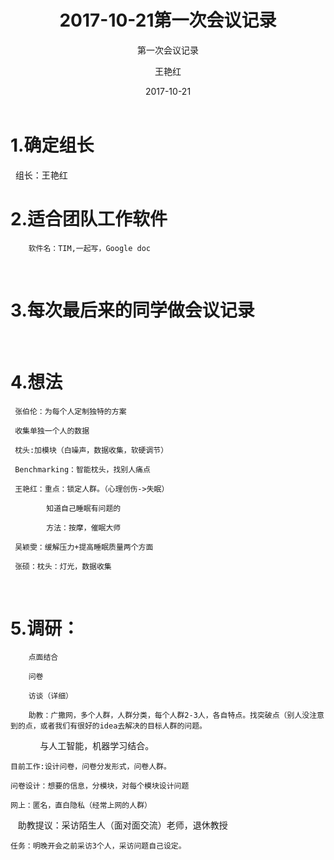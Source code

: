 ﻿---
layout:     post
title:      2017-10-21第一次会议记录
subtitle:   第一次会议记录
date:       2017-10-21
author:     王艳红
header-img: img/Meeting_Record_bg.jpg
catalog: true
tags:
    - Meeting
---

# 1.确定组长

   组长：王艳红   
# 2.适合团队工作软件    
    
        软件名：TIM,一起写，Google doc   
        
# 3.每次最后来的同学做会议记录
    
# 4.想法
     张伯伦：为每个人定制独特的方案
     
     收集单独一个人的数据
      
     枕头:加模块（白噪声，数据收集，软硬调节）
                
     Benchmarking：智能枕头，找别人痛点
                
     王艳红：重点：锁定人群。（心理创伤->失眠）
        
            知道自己睡眠有问题的
                
            方法：按摩，催眠大师
                
     吴颖雯：缓解压力+提高睡眠质量两个方面
        
     张硕：枕头：灯光，数据收集
     
# 5.调研：

        点面结合
        
        问卷
        
        访谈（详细）
        
        助教：广撒网，多个人群，人群分类，每个人群2-3人，各自特点。找突破点（别人没注意到的点，或者我们有很好的idea去解决的目标人群的问题。
             与人工智能，机器学习结合。
             
    目前工作:设计问卷，问卷分发形式，问卷人群。
    
    问卷设计：想要的信息，分模块，对每个模块设计问题
    
    网上：匿名，直白隐私（经常上网的人群）
    
    助教提议：采访陌生人（面对面交流）老师，退休教授
    
    任务：明晚开会之前采访3个人，采访问题自己设定。
